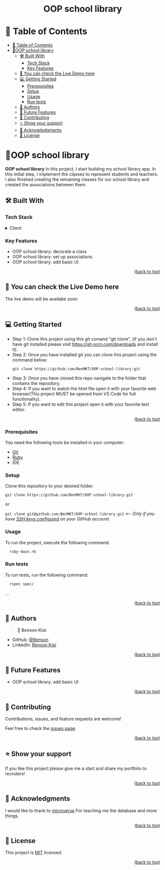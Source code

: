 <br>
<div align='center'>
	<h1>OOP school library</h1>
  </div>
<a name="readme-top"></a>

# 📗 Table of Contents
- [📗 Table of Contents](#-table-of-contents)
- [📖OOP school library ](#oop-school-library-)
  - [🛠 Built With ](#-built-with-)
    - [Tech Stack ](#tech-stack-)
    - [Key Features ](#key-features-)
  - [🚀 You can check the Live Demo here](#-you-can-check-the-live-demo-here)
  - [💻 Getting Started ](#-getting-started-)
    - [Prerequisites](#prerequisites)
    - [Setup](#setup)
    - [Usage](#usage)
    - [Run tests](#run-tests)
  - [👥 Authors ](#-authors-)
  - [🔭 Future Features ](#-future-features-)
  - [🤝 Contributing ](#-contributing-)
  - [⭐️ Show your support ](#️-show-your-support-)
  - [🙏 Acknowledgments ](#-acknowledgments-)
  - [📝 License ](#-license-)


# 📖OOP school library <a name="about-project"></a>

**OOP school library** In this project, I start building my school library app. In this initial step, I implement the classes to represent students and teachers. I also finished creating the remaining classes for our school library and created the associations between them.
## 🛠 Built With <a name="built-with"></a>

### Tech Stack <a name="tech-stack"></a>

<details>
  <summary>Client</summary>
  <ul>
    <li><a href="https://www.ruby-lang.org/fr/">Ruby</a></li>
  </ul>
</details>

### Key Features <a name="key-features"></a>

- OOP school library: decorate a class
- OOP school library: set up associations
- OOP school library: add basic UI

<p align="right">(<a href="#readme-top">back to top</a>)</p>

<!-- LIVE DEMO -->

## 🚀 You can check the Live Demo here<a name="live-demo"></a>

The live demo will be availabe soon
<p align="right">(<a href="#readme-top">back to top</a>)</p>

<!-- GETTING STARTED -->

## 💻 Getting Started <a name="getting-started"></a>

- Step 1: Clone this project using this git comand "git clone", (if you don't have git installed please visit
  https://git-scm.com/downloads and install it).
- Step 2: Once you have installed git you can clone this project using the command below:
  ```
  git clone https://github.com/BenMKT/OOP-school-library.git
  ```
- Step 3: Once you have cloned this repo navigate to the folder that contains
  the repository.
- Step 4: If you want to watch the html file open it with your favorite web browser(This project MUST be opened from VS Code for full functionality).
- Step 5: If you want to edit this project open it with your favorite text editor.

<p align="right">(<a href="#readme-top">back to top</a>)</p>

### Prerequisites

 You need the following tools be installed in your computer:
 - [Git](https://www.linode.com/docs/guides/how-to-install-git-on-linux-mac-and-windows/)
 - [Ruby](https://github.com/microverseinc/curriculum-ruby/blob/main/simple-ruby/articles/ruby_installation_instructions.md)
 - IDE

### Setup

Clone this repository to your desired folder:

`git clone https://github.com/BenMKT/OOP-school-library.git`

or

`git clone git@github.com:BenMKT/OOP-school-library.git` <-- _Only if you have [SSH keys configured](https://docs.github.com/en/authentication/connecting-to-github-with-ssh/adding-a-new-ssh-key-to-your-github-account) on your GitHub account_.

### Usage

To run the project, execute the following command:

```sh
  ruby main.rb
```
### Run tests

To run tests, run the following command:

```sh
  rspec spec/
```
...

<p align="right">(<a href="#readme-top">back to top</a>)</p>

<!-- AUTHORS -->

## 👥 Authors <a name="authors"></a>

> 👤 **Benson Kiai**
- GitHub: [@Benson](https://github.com/BenMKT)
- LinkedIn: [Benson Kiai](https://www.linkedin.com/in/bensonkiai)

<p align="right">(<a href="#readme-top">back to top</a>)</p>

## 🔭 Future Features <a name="future-features"></a>

- OOP school library: add basic UI

<p align="right">(<a href="#readme-top">back to top</a>)</p>

<!-- CONTRIBUTING -->

## 🤝 Contributing <a name="contributing"></a>

Contributions, issues, and feature requests are welcome!

Feel free to check the [issues page](https://github.com/BenMKT/OOP-school-library/issues).

<p align="right">(<a href="#readme-top">back to top</a>)</p>

<!-- SUPPORT -->

## ⭐️ Show your support <a name="support"></a>

If you like this project please give me a start and share my portfolio to recruters!

<p align="right">(<a href="#readme-top">back to top</a>)</p>

<!-- ACKNOWLEDGEMENTS -->

## 🙏 Acknowledgments <a name="acknowledgements"></a>

I would like to thank to [microverse](https://www.microverse.org/) For teaching me the database and more things.

<p align="right">(<a href="#readme-top">back to top</a>)</p>

<!-- FAQ (optional) -->

<!-- LICENSE -->

## 📝 License <a name="license"></a>

This project is [MIT](./LICENSE) licensed.

<p align="right">(<a href="#readme-top">back to top</a>)</p>